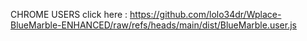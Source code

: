 CHROME USERS click here : https://github.com/lolo34dr/Wplace-BlueMarble-ENHANCED/raw/refs/heads/main/dist/BlueMarble.user.js
